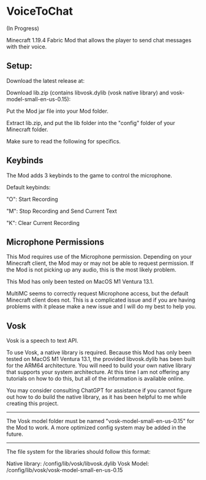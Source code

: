 # VoiceToChat

(In Progress)

Minecraft 1.19.4 Fabric Mod that allows the player to send chat messages with their voice.

## Setup:

Download the latest release at: 

Download lib.zip (contains libvosk.dylib (vosk native library) and vosk-model-small-en-us-0.15): 

Put the Mod jar file into your Mod folder. 

Extract lib.zip, and put the lib folder into the "config" folder of your Minecraft folder.

Make sure to read the following for specifics. 

## Keybinds

The Mod adds 3 keybinds to the game to control the microphone. 

Default keybinds:

"O": Start Recording

"M": Stop Recording and Send Current Text

"K": Clear Current Recording

## Microphone Permissions

This Mod requires use of the Microphone permission. Depending on your Minecraft client, the Mod may or may not be able to request permission. If the Mod is not picking up any audio, this is the most likely problem. 

This Mod has only been tested on MacOS M1 Ventura 13.1. 

MultiMC seems to correctly request Microphone access, but the default Minecraft client does not. This is a complicated issue and if you are having problems with it please make a new issue and I will do my best to help you. 

## Vosk

Vosk is a speech to text API. 

To use Vosk, a native library is required. Because this Mod has only been tested on MacOS M1 Ventura 13.1, the provided libvosk.dylib has been built for the ARM64 architecture. You will need to build your own native library that supports your system architecture. At this time I am not offering any tutorials on how to do this, but all of the information is available online. 

You may consider consulting ChatGPT for assistance if you cannot figure out how to do build the native library, as it has been helpful to me while creating this project. 

---

The Vosk model folder must be named "vosk-model-small-en-us-0.15" for the Mod to work. A more optimized config system may be added in the future.

---

The file system for the libraries should follow this format:

Native library: <Minecraft folder>/config/lib/vosk/libvosk.dylib
Vosk Model: <Minecraft folder>/config/lib/vosk/vosk-model-small-en-us-0.15
